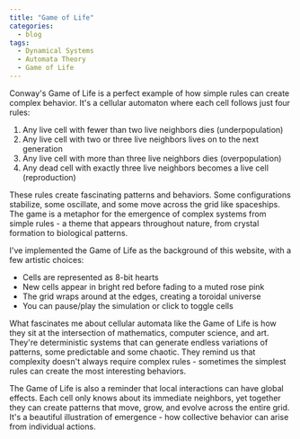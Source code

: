 ```yaml
---
title: "Game of Life"
categories:
  - blog
tags:
  - Dynamical Systems
  - Automata Theory
  - Game of Life
---
```


Conway's Game of Life is a perfect example of how simple rules can create complex behavior. It's a cellular automaton where each cell follows just four rules:

1. Any live cell with fewer than two live neighbors dies (underpopulation)
2. Any live cell with two or three live neighbors lives on to the next generation
3. Any live cell with more than three live neighbors dies (overpopulation)
4. Any dead cell with exactly three live neighbors becomes a live cell (reproduction)

These rules create fascinating patterns and behaviors. Some configurations stabilize, some oscillate, and some move across the grid like spaceships. The game is a metaphor for the emergence of complex systems from simple rules - a theme that appears throughout nature, from crystal formation to biological patterns.

I've implemented the Game of Life as the background of this website, with a few artistic choices:
- Cells are represented as 8-bit hearts
- New cells appear in bright red before fading to a muted rose pink
- The grid wraps around at the edges, creating a toroidal universe
- You can pause/play the simulation or click to toggle cells

What fascinates me about cellular automata like the Game of Life is how they sit at the intersection of mathematics, computer science, and art. They're deterministic systems that can generate endless variations of patterns, some predictable and some chaotic. They remind us that complexity doesn't always require complex rules - sometimes the simplest rules can create the most interesting behaviors.

The Game of Life is also a reminder that local interactions can have global effects. Each cell only knows about its immediate neighbors, yet together they can create patterns that move, grow, and evolve across the entire grid. It's a beautiful illustration of emergence - how collective behavior can arise from individual actions.
